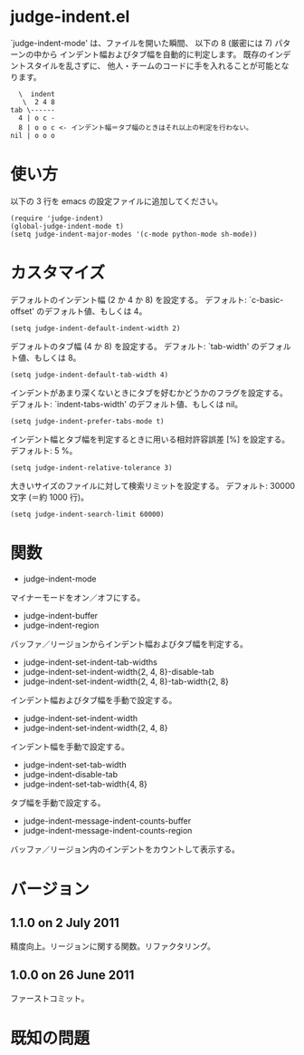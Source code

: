 # judge-indent.el
`judge-indent-mode' は、ファイルを開いた瞬間、
以下の 8 (厳密には 7) パターンの中から
インデント幅およびタブ幅を自動的に判定します。
既存のインデントスタイルを乱さずに、
他人・チームのコードに手を入れることが可能となります。

      \  indent
       \  2 4 8
    tab \------
      4 | o c -
      8 | o o c <- インデント幅＝タブ幅のときはそれ以上の判定を行わない。
    nil | o o o

# 使い方
以下の 3 行を emacs の設定ファイルに追加してください。

    (require 'judge-indent)
    (global-judge-indent-mode t)
    (setq judge-indent-major-modes '(c-mode python-mode sh-mode))

# カスタマイズ
デフォルトのインデント幅 (2 か 4 か 8) を設定する。
デフォルト: `c-basic-offset' のデフォルト値、もしくは 4。

    (setq judge-indent-default-indent-width 2)

デフォルトのタブ幅 (4 か 8) を設定する。
デフォルト: `tab-width' のデフォルト値、もしくは 8。


    (setq judge-indent-default-tab-width 4)

インデントがあまり深くないときにタブを好むかどうかのフラグを設定する。
デフォルト: `indent-tabs-width' のデフォルト値、もしくは nil。

    (setq judge-indent-prefer-tabs-mode t)

インデント幅とタブ幅を判定するときに用いる相対許容誤差 [%] を設定する。
デフォルト: 5 %。

    (setq judge-indent-relative-tolerance 3)

大きいサイズのファイルに対して検索リミットを設定する。
デフォルト: 30000 文字 (＝約 1000 行)。

    (setq judge-indent-search-limit 60000)

# 関数
* judge-indent-mode

マイナーモードをオン／オフにする。

* judge-indent-buffer
* judge-indent-region

バッファ／リージョンからインデント幅およびタブ幅を判定する。

* judge-indent-set-indent-tab-widths
* judge-indent-set-indent-width{2, 4, 8}-disable-tab
* judge-indent-set-indent-width{2, 4, 8}-tab-width{2, 8}

インデント幅およびタブ幅を手動で設定する。

* judge-indent-set-indent-width
* judge-indent-set-indent-width{2, 4, 8}

インデント幅を手動で設定する。

* judge-indent-set-tab-width
* judge-indent-disable-tab
* judge-indent-set-tab-width{4, 8}

タブ幅を手動で設定する。

* judge-indent-message-indent-counts-buffer
* judge-indent-message-indent-counts-region

バッファ／リージョン内のインデントをカウントして表示する。

# バージョン
## 1.1.0 on 2 July 2011

精度向上。リージョンに関する関数。リファクタリング。

## 1.0.0 on 26 June 2011

ファーストコミット。

# 既知の問題
